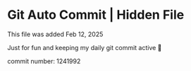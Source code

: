 # Git Auto Commit | Hidden File

This file was added Feb 12, 2025

Just for fun and keeping my daily git commit active 🤪

commit number: 1241992
